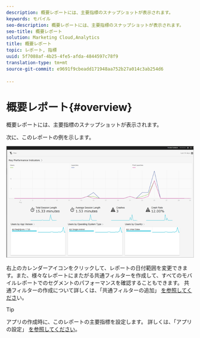 ```yaml
---
description: 概要レポートには、主要指標のスナップショットが表示されます。
keywords: モバイル
seo-description: 概要レポートには、主要指標のスナップショットが表示されます。
seo-title: 概要レポート
solution: Marketing Cloud,Analytics
title: 概要レポート
topic: レポート, 指標
uuid: 5f7088af-4b25-4fe5-afda-4844597c78f9
translation-type: tm+mt
source-git-commit: e9691f9cbeadd171948aa752b27a014c3ab254d6

---
```



# 概要レポート{#overview}

概要レポートには、主要指標のスナップショットが表示されます。

次に、このレポートの例を示します。

![](assets/report_usage_overview.png)

右上のカレンダーアイコンをクリックして、レポートの日付範囲を変更できます。また、様々なレポートにまたがる共通フィルターを作成して、すべてのモバイルレポートでのセグメントのパフォーマンスを確認することもできます。 共通フィルターの作成について詳しくは、「共通フィルターの追加」 [を参照してくださ](/help/using/usage/reports-customize/t-sticky-filter.md)い。

>[!TIP]
>
>アプリの作成時に、このレポートの主要指標を設定します。 詳しくは、「アプリの設定」 [を参照してください](/help/using/c-manage-app-settings/c-mob-confg-app/c-mob-confg-app.md)。

